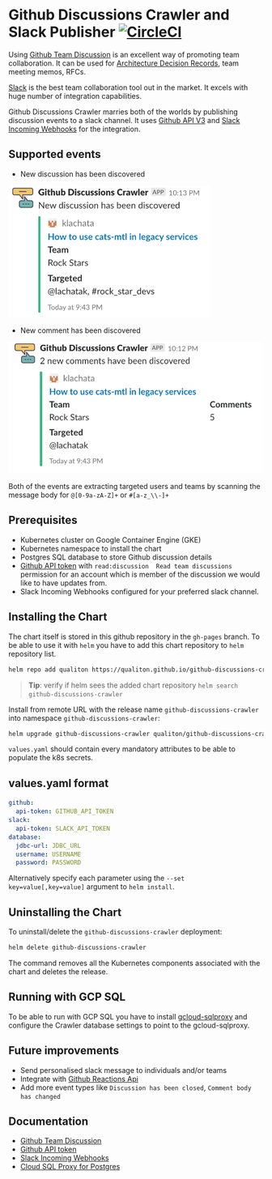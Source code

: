 # Github Discussions Crawler and Slack Publisher [![CircleCI](https://circleci.com/gh/qualiton/github-discussions-crawler/tree/master.svg?style=shield)](https://circleci.com/gh/qualiton/github-discussions-crawler/tree/master)

Using [Github Team Discussion](https://blog.github.com/2017-11-20-introducing-team-discussions/) is an excellent way of promoting team collaboration. It can be used for [Architecture Decision Records](https://www.thoughtworks.com/radar/techniques/lightweight-architecture-decision-records), team meeting memos, RFCs.

[Slack](https://slack.com/) is the best team collaboration tool out in the market. It excels with huge number of integration capabilities.

Github Discussions Crawler marries both of the worlds by publishing discussion events to a slack channel. It uses [Github API V3](https://developer.github.com/v3/) and [Slack Incoming Webhooks](https://api.slack.com/incoming-webhooks) for the integration.

## Supported events

- New discussion has been discovered

<a href="url"><img src="docs/new_discussion.png" aligh="left" width="400" ></a>

- New comment has been discovered

<a href="url"><img src="docs/new_comments.png" aligh="left" width="500" ></a>

Both of the events are extracting targeted users and teams by scanning the message body for `@[0-9a-zA-Z]+` or `#[a-z_\\-]+`

## Prerequisites

- Kubernetes cluster on Google Container Engine (GKE)
- Kubernetes namespace to install the chart
- Postgres SQL database to store Github discussion details
- [Github API token](https://help.github.com/articles/creating-a-personal-access-token-for-the-command-line/) with `read:discussion  Read team discussions` permission for an account which is member of the discussion we would like to have updates from.
- Slack Incoming Webhooks configured for your preferred slack channel.

## Installing the Chart

The chart itself is stored in this github repository in the `gh-pages` branch.
To be able to use it with `helm` you have to add this chart repository to `helm` repository list.

```bash
helm repo add qualiton https://qualiton.github.io/github-discussions-crawler/
```
> **Tip**: verify if helm sees the added chart repository `helm search github-discussions-crawler`

Install from remote URL with the release name `github-discussions-crawler` into namespace `github-discussions-crawler`:

```bash
helm upgrade github-discussions-crawler qualiton/github-discussions-crawler -f values.yaml --install --wait --namespace github-discussions-crawler
```

`values.yaml` should contain every mandatory attributes to be able to populate the k8s secrets.

## values.yaml format

```yaml
github:
  api-token: GITHUB_API_TOKEN
slack:
  api-token: SLACK_API_TOKEN
database:
  jdbc-url: JDBC_URL
  username: USERNAME
  password: PASSWORD
```

Alternatively specify each parameter using the `--set key=value[,key=value]` argument to `helm install`.

## Uninstalling the Chart

To uninstall/delete the `github-discussions-crawler` deployment:

```bash
helm delete github-discussions-crawler
```

The command removes all the Kubernetes components associated with the chart and deletes the release.

## Running with GCP SQL

To be able to run with GCP SQL you have to install [gcloud-sqlproxy](https://github.com/helm/charts/tree/master/stable/gcloud-sqlproxy) and configure the Crawler database settings to point to the gcloud-sqlproxy.

## Future improvements

- Send personalised slack message to individuals and/or teams
- Integrate with [Github Reactions Api](https://developer.github.com/v3/reactions/)
- Add more event types like `Discussion has been closed`, `Comment body has changed`

## Documentation

- [Github Team Discussion](https://blog.github.com/2017-11-20-introducing-team-discussions/)
- [Github API token](https://help.github.com/articles/creating-a-personal-access-token-for-the-command-line/)
- [Slack Incoming Webhooks](https://api.slack.com/incoming-webhooks)
- [Cloud SQL Proxy for Postgres](https://cloud.google.com/sql/docs/postgres/sql-proxy)

